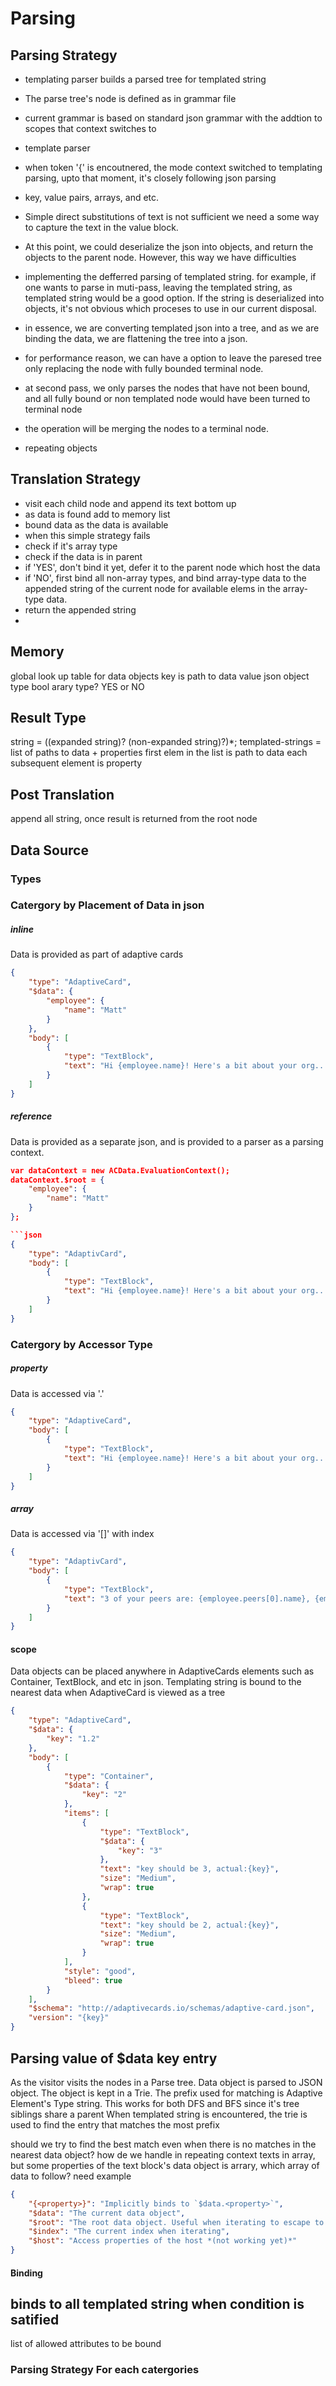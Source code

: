 # Parsing

## Parsing Strategy

* templating parser builds a parsed tree for templated string
* The parse tree's node is defined as in grammar file
* current grammar is based on standard json grammar with the addtion to scopes that context switches to
* template parser
* when token '{' is encoutnered, the mode context switched to templating parsing, upto that moment, it's closely following json parsing
* key, value pairs, arrays, and etc.
* Simple direct substitutions of text is not sufficient we need a some way to capture the text in the value block.
* At this point, we could deserialize the json into objects, and return the objects to the parent node. However, this way we have difficulties  
* implementing the defferred parsing of templated string. for example, if one wants to parse in muti-pass, leaving the templated string, as templated
string would be a good option. If the string is deserialized into objects, it's not obvious which proceses to use in our current disposal.
* in essence, we are converting templated json into a tree, and as we are binding the data, we are flattening the tree into a json.
* for performance reason, we can have a option to leave the paresed tree only replacing the node with fully bounded terminal node.
* at second pass, we only parses the nodes that have not been bound, and all fully bound or non templated node would have been turned to terminal node
* the operation will be merging the nodes to a terminal node.

* repeating objects

## Translation Strategy

* visit each child node and append its text bottom up
* as data is found add to memory list 
* bound data as the data is available 
* when this simple strategy fails 
* check if it's array type
* check if the data is in parent
* if 'YES', don't bind it yet, defer it to the parent node which host the data
* if 'NO', first bind all non-array types, and bind array-type data to the appended string of the current node for available elems in the array-type data.
* return the appended string 
* 
## Memory

global look up table for data objects
key is path to data 
value json object
type bool arary type? YES or NO

## Result Type
string = ((expanded string)? (non-expanded string)?)*; 
templated-strings =  list of paths to data + properties
first elem in the list is path to data
each subsequent element is property

## Post Translation
append all string, once result is returned from the root node
## Data Source

### Types

### Catergory by Placement of Data in json
##### inline
Data is provided as part of adaptive cards
```json
{
    "type": "AdaptiveCard",
    "$data": {
        "employee": {
            "name": "Matt"
        }
    },
    "body": [
        {
            "type": "TextBlock",
            "text": "Hi {employee.name}! Here's a bit about your org..."
        }
    ]
}
```

##### reference
Data is provided as a separate json, and is provided to a parser as a parsing context.

```json
var dataContext = new ACData.EvaluationContext();
dataContext.$root = {
    "employee": {
        "name": "Matt"
    }
};

```json
{
    "type": "AdaptivCard",
    "body": [
        {
            "type": "TextBlock",
            "text": "Hi {employee.name}! Here's a bit about your org..."
        }
    ]
}
```

### Catergory by Accessor Type 
##### property 
Data is accessed via '.' 
```json
{
    "type": "AdaptiveCard",
    "body": [
        {
            "type": "TextBlock",
            "text": "Hi {employee.name}! Here's a bit about your org..."
        }
    ]
}
```

##### array 
Data is accessed via '[]' with index 

```json
{
    "type": "AdaptivCard",
    "body": [
        {
            "type": "TextBlock",
            "text": "3 of your peers are: {employee.peers[0].name}, {employee.peers[1].name}, {employee.peers[2].name}"
        }
    ]
}
```

#### scope
Data objects can be placed anywhere in AdaptiveCards elements such as Container, TextBlock, and etc in json.
Templating string is bound to the nearest data when AdaptiveCard is viewed as a tree

```json
{
    "type": "AdaptiveCard",
    "$data": {
        "key": "1.2"
    },
    "body": [
        {
            "type": "Container",
            "$data": {
                "key": "2"
            },
            "items": [
                {
                    "type": "TextBlock",
                    "$data": {
                        "key": "3"
                    },
                    "text": "key should be 3, actual:{key}",
                    "size": "Medium",
                    "wrap": true
                },
                {
                    "type": "TextBlock",
                    "text": "key should be 2, actual:{key}",
                    "size": "Medium",
                    "wrap": true
                }
            ],
            "style": "good",
            "bleed": true
        }
    ],
    "$schema": "http://adaptivecards.io/schemas/adaptive-card.json",
    "version": "{key}"
}
```

## Parsing value of $data key entry
As the visitor visits the nodes in a Parse tree.
Data object is parsed to JSON object.
The object is kept in a Trie.
The prefix used for matching is Adaptive Element's Type string.
This works for both DFS and BFS since it's tree siblings share a parent
When templated string is encountered, the trie is used to find the entry that matches the most prefix

should we try to find the best match even when there is no matches in the nearest data object?
how de we handle in repeating context
texts in array, but some properties of the text block's data object is arrary, which array of data to follow?
need example


```json
{
    "{<property>}": "Implicitly binds to `$data.<property>`",
    "$data": "The current data object",
    "$root": "The root data object. Useful when iterating to escape to parent object",
    "$index": "The current index when iterating",
    "$host": "Access properties of the host *(not working yet)*"
}
```
#### Binding
## binds to all templated string when condition is satified
list of allowed attributes to be bound


### Parsing Strategy For each catergories 
